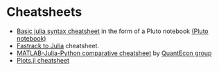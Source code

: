 # Cheatsheets

- [Basic julia syntax cheatsheet](https://htmlpreview.github.io/?https://github.com/mitmath/18S191/blob/master/lecture_notebooks/Basic%20Julia%20syntax.html) in the form of a Pluto notebook [(Pluto notebook)](https://github.com/mitmath/18S191/blob/master/lecture_notebooks/Basic%20Julia%20syntax.jl)
- [Fastrack to Julia](https://juliadocs.github.io/Julia-Cheat-Sheet/) cheatsheet.
- [MATLAB-Julia-Python comparative cheatsheet](https://cheatsheets.quantecon.org/) by [QuantEcon group](https://quantecon.org)
- [Plots.jl cheatsheet](https://github.com/sswatson/cheatsheets/blob/master/plotsjl-cheatsheet.pdf)
